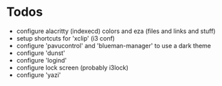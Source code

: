# Todos

* configure alacritty (indexecd) colors and eza (files and links and stuff)
* setup shortcuts for 'xclip' (i3 conf)
* configure 'pavucontrol' and 'blueman-manager' to use a dark theme
* configure 'dunst'
* configure 'logind'
* configure lock screen (probably i3lock)
* configure 'yazi'
